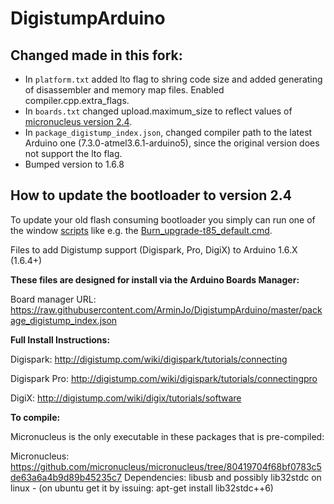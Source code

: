 DigistumpArduino
================
## Changed made in this fork:
- In `platform.txt` added lto flag to shring code size and added generating of disassembler and memory map files. Enabled compiler.cpp.extra_flags.
- In `boards.txt` changed upload.maximum_size to reflect values of [micronucleus version 2.4](https://github.com/ArminJo/micronucleus-firmware).
- In `package_digistump_index.json`, changed compiler path to the latest Arduino one (7.3.0-atmel3.6.1-arduino5), since the original version does not support the lto flag.
- Bumped version to 1.6.8

## How to update the bootloader to version 2.4
To update your old flash consuming bootloader you simply can run one of the window [scripts](https://github.com/ArminJo/micronucleus-firmware/tree/master/utils)
like e.g. the [Burn_upgrade-t85_default.cmd](https://github.com/ArminJo/micronucleus-firmware/blob/master/utils/Burn_upgrade-t85_default.cmd).

Files to add Digistump support (Digispark, Pro, DigiX) to Arduino 1.6.X (1.6.4+)

**These files are designed for install via the Arduino Boards Manager:** 

Board manager URL: https://raw.githubusercontent.com/ArminJo/DigistumpArduino/master/package_digistump_index.json

**Full Install Instructions:** 

Digispark: http://digistump.com/wiki/digispark/tutorials/connecting

Digispark Pro: http://digistump.com/wiki/digispark/tutorials/connectingpro

DigiX: http://digistump.com/wiki/digix/tutorials/software

**To compile:**

Micronucleus is the only executable in these packages that is pre-compiled:

Micronucleus: https://github.com/micronucleus/micronucleus/tree/80419704f68bf0783c5de63a6a4b9d89b45235c7
Dependencies: libusb and possibly lib32stdc on linux - (on ubuntu get it by issuing: apt-get install lib32stdc++6)